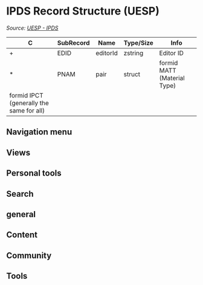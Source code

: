 # IPDS Record Structure (UESP)

*Source: [UESP - IPDS](https://en.uesp.net/wiki/Skyrim_Mod:Mod_File_Format/IPDS)*

| C | SubRecord | Name | Type/Size | Info |
| --- | --- | --- | --- | --- |
| + | EDID | editorId | zstring | Editor ID |
| * | PNAM | pair | struct | formid MATT (Material Type)
formid IPCT (generally the same for all) |

## Navigation menu

## Views

## Personal tools

## Search

## general

## Content

## Community

## Tools

